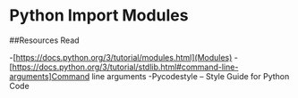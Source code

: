 # Python Import Modules
##Resources
Read

-[https://docs.python.org/3/tutorial/modules.html](Modules)
-[https://docs.python.org/3/tutorial/stdlib.html#command-line-arguments]Command line arguments
-Pycodestyle – Style Guide for Python Code
